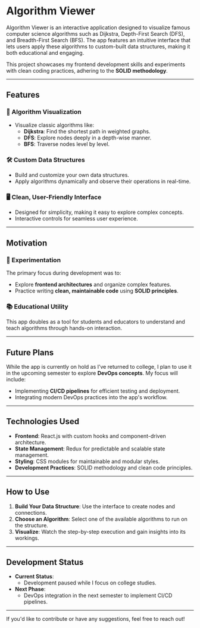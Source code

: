 # Algorithm Viewer  

Algorithm Viewer is an interactive application designed to visualize famous computer science algorithms such as Dijkstra, Depth-First Search (DFS), and Breadth-First Search (BFS). The app features an intuitive interface that lets users apply these algorithms to custom-built data structures, making it both educational and engaging.  

This project showcases my frontend development skills and experiments with clean coding practices, adhering to the **SOLID methodology**.  

---

## Features  

### 🎯 Algorithm Visualization  
- Visualize classic algorithms like:  
  - **Dijkstra**: Find the shortest path in weighted graphs.  
  - **DFS**: Explore nodes deeply in a depth-wise manner.  
  - **BFS**: Traverse nodes level by level.  

### 🛠 Custom Data Structures  
- Build and customize your own data structures.  
- Apply algorithms dynamically and observe their operations in real-time.  

### 🖥 Clean, User-Friendly Interface  
- Designed for simplicity, making it easy to explore complex concepts.  
- Interactive controls for seamless user experience.  

---

## Motivation  

### 🌟 Experimentation  
The primary focus during development was to:  
- Explore **frontend architectures** and organize complex features.  
- Practice writing **clean, maintainable code** using **SOLID principles**.  

### 📚 Educational Utility  
This app doubles as a tool for students and educators to understand and teach algorithms through hands-on interaction.  

---

## Future Plans  

While the app is currently on hold as I’ve returned to college, I plan to use it in the upcoming semester to explore **DevOps concepts**. My focus will include:  
- Implementing **CI/CD pipelines** for efficient testing and deployment.  
- Integrating modern DevOps practices into the app's workflow.  

---

## Technologies Used  

- **Frontend**: React.js with custom hooks and component-driven architecture.  
- **State Management**: Redux for predictable and scalable state management.  
- **Styling**: CSS modules for maintainable and modular styles.  
- **Development Practices**: SOLID methodology and clean code principles.  

---

## How to Use  

1. **Build Your Data Structure**: Use the interface to create nodes and connections.  
2. **Choose an Algorithm**: Select one of the available algorithms to run on the structure.  
3. **Visualize**: Watch the step-by-step execution and gain insights into its workings.  

---

## Development Status  

- **Current Status**:  
  - Development paused while I focus on college studies.  
- **Next Phase**:  
  - DevOps integration in the next semester to implement CI/CD pipelines.  

---

If you'd like to contribute or have any suggestions, feel free to reach out!
